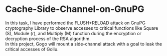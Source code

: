 # Cache-Side-Channel-on-GnuPG
In this task, I have performed the FLUSH+RELOAD attack on GnuPG cryptography Library to observe accesses to critical functions like Square (S), Module (r), and Multiply (M) function during the encryption or decryption process of the RSA algorithm. <br/>In this project, Gogo will mount a side-channel attack with a goal to leak the critical accesses of Gollu. 
